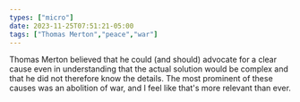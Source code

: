 ```yaml
---
types: ["micro"]
date: 2023-11-25T07:51:21-05:00
tags: ["Thomas Merton","peace","war"]
---
```

Thomas Merton believed that he could (and should) advocate for a clear cause even in understanding that the actual solution would be complex and that he did not therefore know the details. The most prominent of these causes was an abolition of war, and I feel like that's more relevant than ever.
